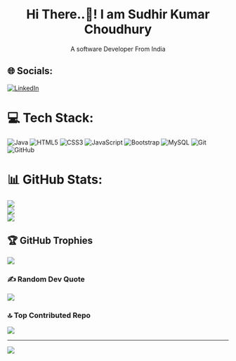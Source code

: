 <h1 align="center">Hi There..👋! I am Sudhir Kumar Choudhury</h1>
<p align="center">A software Developer From India</p>

## 🌐 Socials:
[![LinkedIn](https://img.shields.io/badge/LinkedIn-%230077B5.svg?logo=linkedin&logoColor=white)](https://linkedin.com/in/sudhir-kumar-choudhury-97142b280/) 

# 💻 Tech Stack:
![Java](https://img.shields.io/badge/java-%23ED8B00.svg?style=for-the-badge&logo=openjdk&logoColor=white) ![HTML5](https://img.shields.io/badge/html5-%23E34F26.svg?style=for-the-badge&logo=html5&logoColor=white) ![CSS3](https://img.shields.io/badge/css3-%231572B6.svg?style=for-the-badge&logo=css3&logoColor=white) ![JavaScript](https://img.shields.io/badge/javascript-%23323330.svg?style=for-the-badge&logo=javascript&logoColor=%23F7DF1E) ![Bootstrap](https://img.shields.io/badge/bootstrap-%238511FA.svg?style=for-the-badge&logo=bootstrap&logoColor=white) ![MySQL](https://img.shields.io/badge/mysql-4479A1.svg?style=for-the-badge&logo=mysql&logoColor=white) ![Git](https://img.shields.io/badge/git-%23F05033.svg?style=for-the-badge&logo=git&logoColor=white) ![GitHub](https://img.shields.io/badge/github-%23121011.svg?style=for-the-badge&logo=github&logoColor=white)
# 📊 GitHub Stats:
![](https://github-readme-stats.vercel.app/api?username=sudhirKC20&theme=dracula&hide_border=false&include_all_commits=false&count_private=false)<br/>
![](https://github-readme-streak-stats.herokuapp.com/?user=sudhirKC20&theme=dracula&hide_border=false)<br/>
![](https://github-readme-stats.vercel.app/api/top-langs/?username=sudhirKC20&theme=dracula&hide_border=false&include_all_commits=false&count_private=false&layout=compact)

## 🏆 GitHub Trophies
![](https://github-profile-trophy.vercel.app/?username=sudhirKC20&theme=radical&no-frame=false&no-bg=true&margin-w=4)

### ✍️ Random Dev Quote
![](https://quotes-github-readme.vercel.app/api?type=horizontal&theme=radical)

### 🔝 Top Contributed Repo
![](https://github-contributor-stats.vercel.app/api?username=sudhirKC20&limit=5&theme=dark&combine_all_yearly_contributions=true)

---
[![](https://visitcount.itsvg.in/api?id=sudhirKC20&icon=0&color=0)](https://visitcount.itsvg.in)

<!-- Proudly created with GPRM ( https://gprm.itsvg.in ) -->
